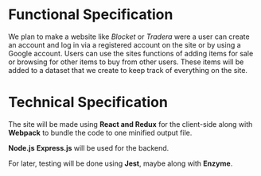 # Functional Specification

We plan to make a website like _Blocket_ or _Tradera_ were a user can create an account and log in via a registered account on the site or by using a Google account. Users can use the sites functions of adding items for sale or browsing for other items to buy from other users.
These items will be added to a dataset that we create to keep track of everything on the site.

# Technical Specification

The site will be made using **React and Redux** for the client-side along with **Webpack** to bundle the code to one minified output file.

**Node.js** **Express.js** will be used for the backend.

For later, testing will be done using **Jest**, maybe along with **Enzyme**.
